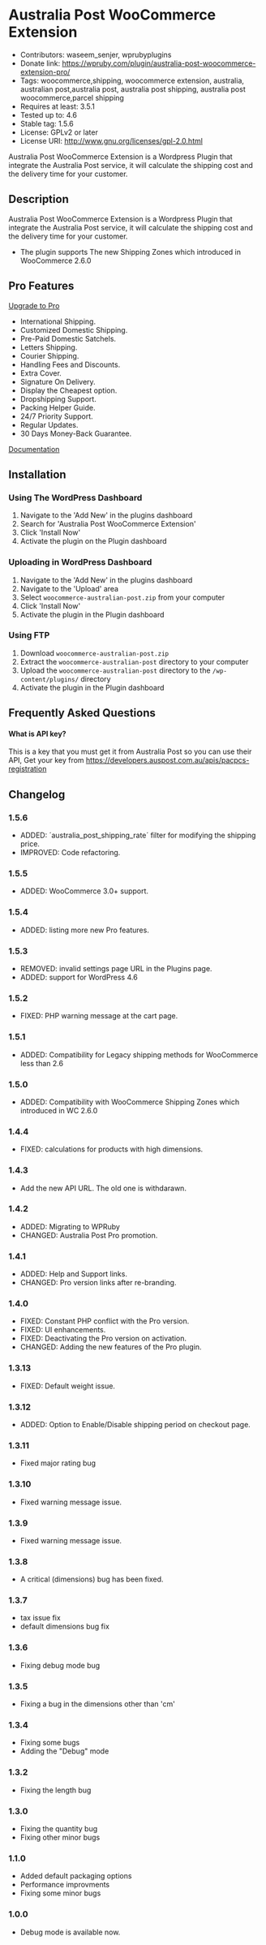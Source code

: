 # Australia Post WooCommerce Extension
* Contributors: waseem_senjer, wprubyplugins
* Donate link: https://wpruby.com/plugin/australia-post-woocommerce-extension-pro/
* Tags: woocommerce,shipping, woocommerce extension, australia, australian post,australia post, australia post shipping, australia post woocommerce,parcel shipping
* Requires at least: 3.5.1
* Tested up to: 4.6
* Stable tag: 1.5.6
* License: GPLv2 or later
* License URI: http://www.gnu.org/licenses/gpl-2.0.html

Australia Post WooCommerce Extension is a Wordpress Plugin that integrate the Australia Post service, it will calculate the shipping cost and the delivery time for your customer.


## Description
Australia Post WooCommerce Extension is a Wordpress Plugin that integrate the Australia Post service, it will calculate the shipping cost and the delivery time for your customer.

* The plugin supports The new Shipping Zones which introduced in WooCommerce 2.6.0


## Pro Features
[Upgrade to Pro](https://wpruby.com/plugin/australia-post-woocommerce-extension-pro/ "Upgrade to Australia Post WooCommerce Shipping Pro")


* International Shipping.
* Customized Domestic Shipping.
* Pre-Paid Domestic Satchels.
* Letters Shipping.
* Courier Shipping.
* Handling Fees and Discounts.
* Extra Cover.
* Signature On Delivery.
* Display the Cheapest option.
* Dropshipping Support.
* Packing Helper Guide.
* 24/7 Priority Support.
* Regular Updates.
* 30 Days Money-Back Guarantee.

[Documentation](https://wpruby.com/knowledgebase_category/woocommerce-australia-post-shipping-method-pro/ "Documentation ")

## Installation



### Using The WordPress Dashboard

1. Navigate to the 'Add New' in the plugins dashboard
2. Search for 'Australia Post WooCommerce Extension'
3. Click 'Install Now'
4. Activate the plugin on the Plugin dashboard

### Uploading in WordPress Dashboard

1. Navigate to the 'Add New' in the plugins dashboard
2. Navigate to the 'Upload' area
3. Select `woocommerce-australian-post.zip` from your computer
4. Click 'Install Now'
5. Activate the plugin in the Plugin dashboard

### Using FTP

1. Download `woocommerce-australian-post.zip`
2. Extract the `woocommerce-australian-post` directory to your computer
3. Upload the `woocommerce-australian-post` directory to the `/wp-content/plugins/` directory
4. Activate the plugin in the Plugin dashboard


##  Frequently Asked Questions

####  What is API key?
This is a key that you must get it from Australia Post so you can use their API, Get your key from https://developers.auspost.com.au/apis/pacpcs-registration



## Changelog
### 1.5.6
* ADDED: ´australia_post_shipping_rate´ filter for modifying the shipping price.
* IMPROVED: Code refactoring.

### 1.5.5
* ADDED: WooCommerce 3.0+ support.

### 1.5.4
* ADDED: listing more new Pro features.

### 1.5.3
* REMOVED: invalid settings page URL in the Plugins page.
* ADDED: support for WordPress 4.6


### 1.5.2
* FIXED: PHP warning message at the cart page.


### 1.5.1
* ADDED: Compatibility for Legacy shipping methods for WooCommerce less than 2.6


### 1.5.0
* ADDED: Compatibility with WooCommerce Shipping Zones which introduced in WC 2.6.0

### 1.4.4
* FIXED: calculations for products with high dimensions.

### 1.4.3
* Add the new API URL. The old one is withdarawn.

### 1.4.2
* ADDED: Migrating to WPRuby
* CHANGED: Australia Post Pro promotion.

###  1.4.1
* ADDED: Help and Support links.
* CHANGED: Pro version links after re-branding.

### 1.4.0
* FIXED: Constant PHP conflict with the Pro version.
* FIXED: UI enhancements.
* FIXED: Deactivating the Pro version on activation.
* CHANGED: Adding the new features of the Pro plugin.

### 1.3.13
* FIXED: Default weight issue.

### 1.3.12
* ADDED: Option to Enable/Disable shipping period on checkout page.


### 1.3.11
* Fixed major rating bug

### 1.3.10
* Fixed warning message issue.

### 1.3.9
* Fixed warning message issue.


### 1.3.8
* A critical (dimensions) bug has been fixed.


### 1.3.7
* tax issue fix
* default dimensions bug fix

### 1.3.6
* Fixing debug mode bug

### 1.3.5
* Fixing a bug in the dimensions other than 'cm'

### 1.3.4
* Fixing some bugs
* Adding the "Debug" mode


### 1.3.2
* Fixing the length bug


### 1.3.0
* Fixing the quantity bug
* Fixing other minor bugs
### 1.1.0
* Added default packaging options
* Performance improvments
* Fixing some minor bugs

### 1.0.0
* Debug mode is available now.
